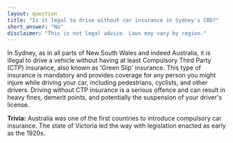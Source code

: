 ```yaml
---
layout: question
title: "Is it legal to drive without car insurance in Sydney's CBD?"
short_answer: "No"
disclaimer: "This is not legal advice. Laws may vary by region."
---
```


In Sydney, as in all parts of New South Wales and indeed Australia, it is illegal to drive a vehicle without having at least Compulsory Third Party (CTP) insurance, also known as 'Green Slip' insurance. This type of insurance is mandatory and provides coverage for any person you might injure while driving your car, including pedestrians, cyclists, and other drivers. Driving without CTP insurance is a serious offence and can result in heavy fines, demerit points, and potentially the suspension of your driver's license.

**Trivia:** Australia was one of the first countries to introduce compulsory car insurance. The state of Victoria led the way with legislation enacted as early as the 1920s.
